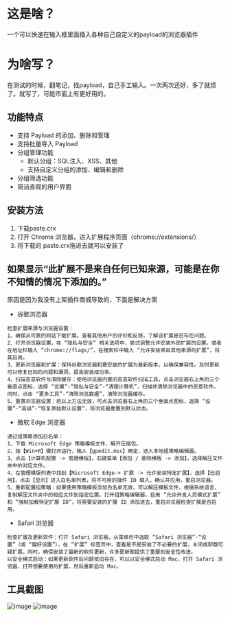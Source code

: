 # 这是啥？

一个可以快速在输入框里面插入各种自己自定义的payload的浏览器插件

# 为啥写？

在测试的时候，翻笔记，找payload，自己手工输入。一次两次还好，多了就烦了。就写了，可能市面上有更好用的。

## 功能特点

- 支持 Payload 的添加、删除和管理
- 支持批量导入 Payload
- 分组管理功能
  - 默认分组：SQL注入、XSS、其他
  - 支持自定义分组的添加、编辑和删除
- 分组筛选功能
- 简洁直观的用户界面

## 安装方法

1. 下载paste.crx
2. 打开 Chrome 浏览器，进入扩展程序页面（chrome://extensions/）
3. 将下载的 paste.crx拖进去就可以安装了

## 如果显示“此扩展不是来自任何已知来源，可能是在你不知情的情况下添加的。”
原因是因为我没有上架插件商城导致的，下面是解决方案
- 谷歌浏览器
```
检查扩展来源与浏览器设置：
1、确保从可靠的网站下载扩展。查看其他用户的评价和反馈，了解该扩展是否存在问题。
2、打开浏览器设置，在 “隐私与安全” 相关选项中，尝试调整允许安装外部扩展的设置。或者在地址栏输入 “chrome://flags/”，在搜索栏中输入 “允许安装来自其他来源的扩展”，将其启用。
3、更新浏览器和扩展：保持谷歌浏览器和要安装的扩展为最新版本，以确保兼容性。及时更新可以修复已知的问题和漏洞，提高安装成功率。
4、扫描恶意软件与清除缓存：使用浏览器内置的恶意软件扫描工具，点击浏览器右上角的三个垂直点图标，选择 “设置”-“隐私与安全”-“清理计算机”，扫描并清除浏览器中的恶意软件。同时，点击 “更多工具”-“清除浏览数据”，清除浏览器缓存。
5、重置浏览器设置：若以上方法无效，可点击浏览器右上角的三个垂直点图标，选择 “设置”-“高级”-“恢复原始默认设置”，将浏览器重置到默认状态。
```

- 微软 Edge 浏览器
```
通过组策略添加白名单：
1、下载 Microsoft Edge 策略模板文件，解开压缩包。
2、按【Win+R】键打开运行，输入【gpedit.msc】确定，进入本地组策略编辑器。
3、点击【计算机配置 -> 管理模板】，右键菜单【添加 / 删除模板 -> 添加】，选择解压文件夹中的对应文件。
4、在管理模版列表中找到【Microsoft Edge-> 扩展 -> 允许安装特定扩展】，选择【已启用】，点击【显示】进入白名单列表，将不可用的插件 ID 填入，确认并应用，重启浏览器。
5、重新配置组策略：如果使用策略模板添加白名单无效，可以解压模板文件，根据系统语言，复制解压文件夹中的相应文件到指定位置。打开组策略编辑器，启用 “允许开发人员模式扩展” 和 “强制加载特定扩展 ID”，将需要安装的扩展 ID 添加进去，重启浏览器检查扩展是否启用。
```

- Safari 浏览器
```
检查扩展及更新软件：打开 Safari 浏览器，从菜单栏中选取 “Safari 浏览器”-“设置”（或 “偏好设置”），在 “扩展” 标签页中，查看是不是安装了不必要的扩展，关闭或卸载可疑扩展。同时，确保安装了最新的软件更新，许多更新都提供了重要的安全性改进。
以安全模式启动：如果更新软件后问题依旧存在，可以以安全模式启动 Mac，打开 Safari 浏览器，打开想要使用的扩展，然后重新启动 Mac。
```

## 工具截图
![image](https://github.com/user-attachments/assets/2b089108-02ea-4785-8034-74c3ac56f920)
![image](https://github.com/user-attachments/assets/a5b2be62-5cf5-4919-b276-c33bcb6d75b8)
